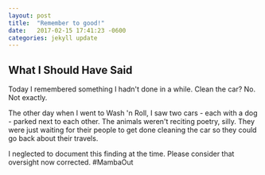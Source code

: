 ```yaml
---
layout: post
title:  "Remember to good!"
date:   2017-02-15 17:41:23 -0600
categories: jekyll update
---
```

## What I Should Have Said 
Today I remembered something I hadn't done in a while. Clean the car? No. Not exactly.

The other day when I went to Wash 'n Roll, I saw two cars - each with a dog - parked next to each other. The animals weren't reciting poetry, silly. They were just waiting for their people to get done cleaning the car so they could go back about their travels.

I neglected to document this finding at the time. Please consider that oversight now corrected. #MambaOut
